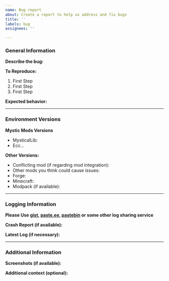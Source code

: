 ```yaml
---
name: Bug report
about: Create a report to help us address and fix bugs
title: ''
labels: bug
assignees: ''

---
```


### General Information

**Describe the bug:**
<!-- A clear and concise description of what the bug is. -->

**To Reproduce:**
<!-- Chronological Steps to reproduce the bug in an ordered list -->
1. First Step
2. First Step
3. First Step

**Expected behavior:**
<!-- A clear and concise description of what you expected to happen. -->

***

### Environment Versions
<!-- Please write specific versions and avoid saying "the latest" -->

**Mystic Mods Versions**
<!-- List which mystic mods you have installed and their respective versions -->
- MysticalLib: 
- Ecc...

**Other Versions:**
- Conflicting mod (if regarding mod integration):
- Other mods you think could cause issues:
- Forge:
- Minecraft:
- Modpack (if available):

***

### Logging Information
**Please Use [gist](https://gist.github.com), [paste.ee](https://paste.ee), [pastebin](https://pastebin.com) or some other log sharing service**

**Crash Report (if available):**
<!-- Located in minecraft's "crash reports" directory -->

**Latest Log (if necessary):**
<!-- Located in minecraft's "logs"  -->

***

### Additional Information
**Screenshots (if available):**
<!-- If applicable, add screenshots to help explain your problem. -->

**Additional context (optional):**
<!-- Add any other context about the problem here. -->

<!-- Feel Free to delete these comments once you've filled in the template -->
